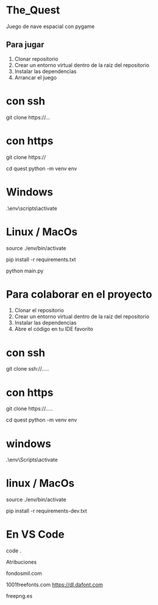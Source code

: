 # The_Quest
Juego de nave espacial con pygame

## Para jugar

1. Clonar repositorio
2. Crear un entorno virtual dentro de la raiz del repositorio
3. Instalar las dependencias
4. Arrancar el juego

# con ssh
git clone https://...

# con https
git clone https://

cd quest python -m venv env

# Windows
.\env\scripts\activate

# Linux / MacOs
source ./env/bin/activate

pip install -r requirements.txt

python main.py

# Para colaborar en el proyecto
1. Clonar el repositorio
2. Crear un entorno virtual dentro de la raiz del repositorio
3. Instalar las dependencias
4. Abre el código en tu IDE favorito

# con ssh
git clone ssh://.....

# con https
git clone https://.....

cd quest python -m venv env

# windows
.\env\Scripts\activate

# linux / MacOs
source ./env/bin/activate

pip install -r requirements-dev.txt

# En VS Code
code .

Atribuciones

fondosmil.com

1001freefonts.com
https://dl.dafont.com

freepng.es


